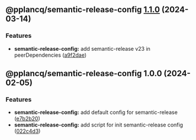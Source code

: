 ## @pplancq/semantic-release-config [1.1.0](https://github.com/pplancq/dev-tools/compare/@pplancq/semantic-release-config@1.0.0...@pplancq/semantic-release-config@1.1.0) (2024-03-14)


### Features

* **semantic-release-config:** add semantic-release v23 in peerDependencies ([a9f2dae](https://github.com/pplancq/dev-tools/commit/a9f2daebb9f673e79e73a6ed5e55d2c3b042d20d))

## @pplancq/semantic-release-config 1.0.0 (2024-02-05)


### Features

* **semantic-release-config:** add default config for semantic-release ([e7b2b20](https://github.com/pplancq/dev-tools/commit/e7b2b20b68badefbfd2630b8fb76b3af53a574d2))
* **semantic-release-config:** add script for init semantic-release config ([022c4d3](https://github.com/pplancq/dev-tools/commit/022c4d37c826c031f675c6f3e43b81b3700f30d3))
